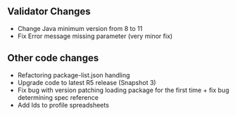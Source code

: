 ## Validator Changes

* Change Java minimum version from 8 to 11
* Fix Error message missing parameter (very minor fix)

## Other code changes

* Refactoring package-list.json handling
* Upgrade code to latest R5 release (Snapshot 3)
* Fix bug with version patching loading package for the first time + fix bug determining spec reference
* Add Ids to profile spreadsheets

